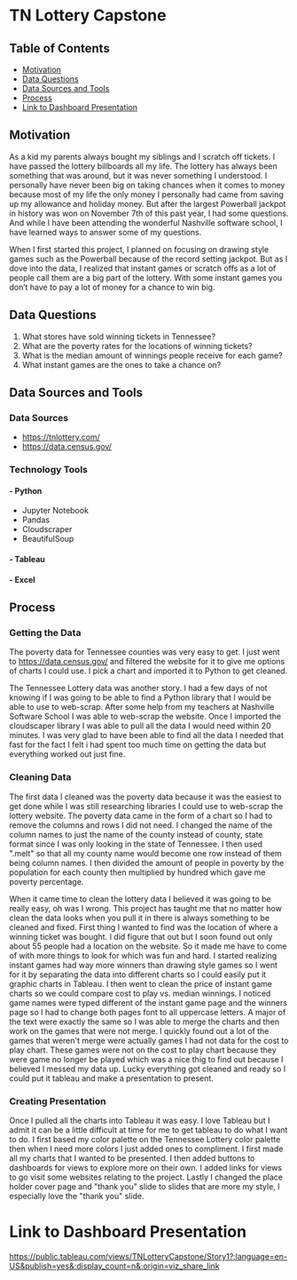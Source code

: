 # TN Lottery Capstone

## Table of Contents
* [Motivation](#motivation)
* [Data Questions](#data-questions)
* [Data Sources and Tools](#data-sources-and-tools)
* [Process](#process)
* [Link to Dashboard Presentation](#link-to-dashboard-presentation)

## Motivation
As a kid my parents always bought my siblings and I scratch off tickets. I have passed the lottery billboards all my life. The lottery has always been something that was around, but it was never something I understood. I personally have never been big on taking chances when it comes to money because most of my life the only money I personally had came from saving up my allowance and holiday money. But after the largest Powerball jackpot in history was won on November 7th of this past year, I had some questions. And while I have been attending the wonderful Nashville software school, I have learned ways to answer some of my questions.

When I first started this project, I planned on focusing on drawing style games such as the Powerball because of the record setting jackpot. But as I dove into the data, I realized that instant games or scratch offs as a lot of people call them are a big part of the lottery. With some instant games you don’t have to pay a lot of money for a chance to win big.

## Data Questions
1.	What stores have sold winning tickets in Tennessee?
2.	What are the poverty rates for the locations of winning tickets?
3.	What is the median amount of winnings people receive for each game?
4.	What instant games are the ones to take a chance on?

## Data Sources and Tools
### Data Sources
* https://tnlottery.com/
* https://data.census.gov/
### Technology Tools
#### - Python
* Jupyter Notebook
* Pandas
* Cloudscraper
* BeautifulSoup
#### - Tableau
#### - Excel

## Process
### Getting the Data
The poverty data for Tennessee counties was very easy to get. I just went to https://data.census.gov/ and filtered the website for it to give me options of charts I could use. I pick a chart and imported it to Python to get cleaned.

The Tennessee Lottery data was another story. I had a few days of not knowing if I was going to be able to find a Python library that I would be able to use to web-scrap. After some help from my teachers at Nashville Software School I was able to web-scrap the website. Once I imported the cloudscaper library I was able to pull all the data I would need within 20 minutes. I was very glad to have been able to find all the data I needed that fast for the fact I felt i had spent too much time on getting the data but everything worked out just fine.
### Cleaning Data
The first data I cleaned was the poverty data because it was the easiest to get done while I was still researching libraries I could use to web-scrap the lottery website. The poverty data came in the form of a chart so I had to remove the columns and rows I did not need. I changed the name of the column names to just the name of the county instead of county, state format since I was only looking in the state of Tennessee. I then used ".melt" so that all my county name would become one row instead of them being column names. I then divided the amount of people in poverty by the population for each county then multiplied by hundred which gave me poverty percentage.

When it came time to clean the lottery data I believed it was going to be really easy, oh was I wrong. This project has taught me that no matter how clean the data looks when you pull it in there is always something to be cleaned and fixed. First thing I wanted to find was the location of where a winning ticket was bought. I did figure that out but I soon found out only about 55 people had a location on the website. So it made me have to come of with more things to look for which was fun and hard. I started realizing instant games had way more winners than drawing style games so I went for it by separating the data into different charts so I could easily put it graphic charts in Tableau. I then went to clean the price of instant game charts so we could compare cost to play vs. median winnings. I noticed game names were typed different of the instant game page and the winners page so I had to change both pages font to all uppercase letters. A major of the text were exactly the same so I was able to merge the charts and then work on the games that were not merge. I quickly found out a lot of the games that weren't merge were actually games I had not data for the cost to play chart. These games were not on the cost to play chart because they were game no longer be played which was a nice thig to find out because I believed I messed my data up. Lucky everything got cleaned and ready so I could put it tableau and make a presentation to present.
### Creating Presentation
Once I pulled all the charts into Tableau it was easy. I love Tableau but I admit it can be a little difficult at time for me to get tableau to do what I want to do. I first based my color palette on the Tennessee Lottery color palette then when I need more colors I just added ones to compliment. I first made all my charts that I wanted to be presented. I then added buttons to dashboards for views to explore more on their own. I added links for views to go visit some websites relating to the project. Lastly I changed the place holder cover page and "thank you" slide to slides that are more my style, I especially love the "thank you" slide.

# Link to Dashboard Presentation
https://public.tableau.com/views/TNLotteryCapstone/Story1?:language=en-US&publish=yes&:display_count=n&:origin=viz_share_link

